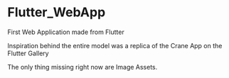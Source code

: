 # Flutter_WebApp
First Web Application made from Flutter

Inspiration behind the entire model was a replica of the Crane App on the Flutter Gallery

The only thing missing right now are Image Assets.
